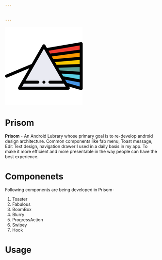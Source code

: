 ```yaml
---


---
```


<p><img src="https://raw.githubusercontent.com/hihasan/Prisom/master/app/src/main/res/drawable-v24/app_logo.png" alt="Prisom"></p>
<h1 id="prisom">Prisom</h1>
<p><strong>Prisom</strong> - An Android Lubrary whose primary goal is to re-develop android design architecture. Common components like fab menu, Toast message, Edit Text design, navigation drawer I used in a daily basis in my app. To make it more efficient and more presentable in the way people can have the best experience.</p>
<h1 id="componenets">Componenets</h1>
<p>Following components are being developed in Prisom-</p>
<ol>
<li>Toaster</li>
<li>Fabulous</li>
<li>BoomBox</li>
<li>Blurry</li>
<li>ProgressAction</li>
<li>Swipey</li>
<li>Hook</li>
</ol>
<h1 id="usage">Usage</h1>

